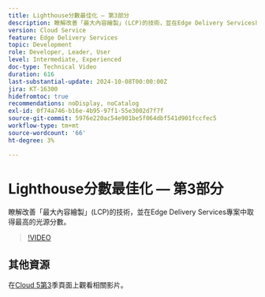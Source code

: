 ```yaml
---
title: Lighthouse分數最佳化 — 第3部分
description: 瞭解改善「最大內容繪製」(LCP)的技術，並在Edge Delivery Services專案中取得最高的光源分數。
version: Cloud Service
feature: Edge Delivery Services
topic: Development
role: Developer, Leader, User
level: Intermediate, Experienced
doc-type: Technical Video
duration: 616
last-substantial-update: 2024-10-08T00:00:00Z
jira: KT-16300
hidefromtoc: true
recommendations: noDisplay, noCatalog
exl-id: 0f74a746-b16e-4b95-97f1-55e3002d7f7f
source-git-commit: 5976e220ac54e901be5f064dbf541d901fccfec5
workflow-type: tm+mt
source-wordcount: '66'
ht-degree: 3%

---
```


# Lighthouse分數最佳化 — 第3部分

瞭解改善「最大內容繪製」(LCP)的技術，並在Edge Delivery Services專案中取得最高的光源分數。

>[!VIDEO](https://video.tv.adobe.com/v/3435001/?learn=on)

## 其他資源

在[Cloud 5第3](../cloud5-season-3.md)季頁面上觀看相關影片。
